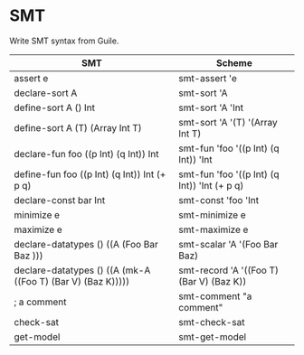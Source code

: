SMT
===

Write SMT syntax from Guile.

| SMT | Scheme |
|-----|--------|
| assert e | smt-assert 'e |
| declare-sort A | smt-sort 'A |
| define-sort A () Int | smt-sort 'A 'Int |
| define-sort A (T) (Array Int T) | smt-sort 'A '(T) '(Array Int T) |
| declare-fun foo ((p Int) (q Int)) Int | smt-fun 'foo '((p Int) (q Int)) 'Int |
| define-fun foo ((p Int) (q Int)) Int (+ p q) | smt-fun 'foo '((p Int) (q Int)) 'Int (+ p q) |
| declare-const bar Int | smt-const 'foo 'Int |
| minimize e | smt-minimize e |
| maximize e | smt-maximize e |
| declare-datatypes () ((A (Foo Bar Baz ))) | smt-scalar 'A '(Foo Bar Baz) |
| declare-datatypes () ((A (mk-A ((Foo T) (Bar V) (Baz K))))) | smt-record 'A '((Foo T) (Bar V) (Baz K)) |
| ; a comment | smt-comment "a comment" |
| check-sat | smt-check-sat |
| get-model | smt-get-model |

